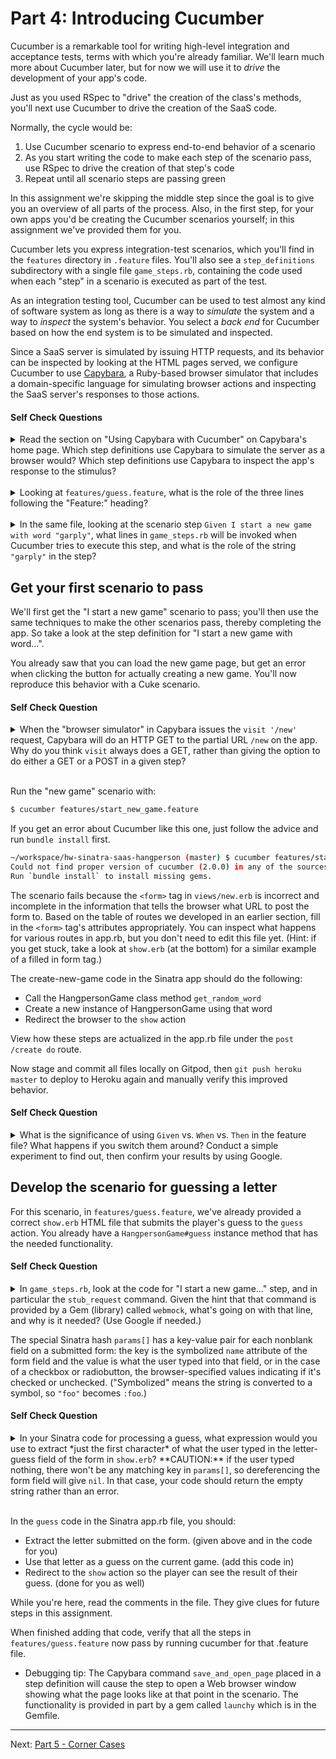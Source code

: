 
Part 4: Introducing Cucumber
============================

Cucumber is a remarkable tool for writing high-level integration and acceptance tests, terms with which you're already familiar.  We'll learn much more about Cucumber later, but for now we will use it to *drive* the development of your app's code.

Just as you used RSpec to "drive" the creation of the class's methods, you'll next use Cucumber to drive the creation of the SaaS code.

Normally, the cycle would be:

1. Use Cucumber scenario to express end-to-end behavior of a scenario
2. As you start writing the code to make each step of the scenario pass, use RSpec to drive the creation of that step's code
3. Repeat until all scenario steps are passing green

In this assignment we're skipping the middle step since the goal is to give you an overview of all parts of the process.  Also, in the first step, for your own apps you'd be creating the Cucumber scenarios yourself; in this assignment we've provided them for you.

Cucumber lets you express integration-test scenarios, which you'll find in the `features` directory in `.feature` files. You'll also see a `step_definitions` subdirectory with a single file `game_steps.rb`, containing the code used when each "step" in a scenario is executed as part of the test.

As an integration testing tool, Cucumber can be used to test almost any kind of software system as long as there is a way to *simulate* the system and a way to *inspect* the system's behavior.  You select a *back end* for Cucumber based on how the end system is to be simulated and inspected.

Since a SaaS server is simulated by issuing HTTP requests, and its behavior can be inspected by looking at the HTML pages served, we configure Cucumber to use [Capybara](https://github.com/jnicklas/capybara), a Ruby-based browser simulator that includes a domain-specific language for simulating browser actions and inspecting the SaaS server's responses to those actions.

#### Self Check Questions

<details>
  <summary>Read the section on "Using Capybara with Cucumber" on Capybara's home page.  Which step definitions use Capybara to simulate the server as a browser would?  Which step definitions use Capybara to inspect the app's response to the stimulus?</summary>
  <p><blockquote>Step definitions that use <code>visit</code>, <code>click_button</code>`, <code>fill_in</code> are simulating a browser by visiting a page and/or filling in a form on that page and clicking its buttons.  Those that use <code>have_content</code> are inspecting the output.</blockquote></p>
</details>
<br />

<details>
  <summary>Looking at <code>features/guess.feature</code>, what is the role of the three lines following the "Feature:" heading?</summary>
  <p><blockquote>They are comments showing the purpose and actors of this story. Cucumber won't execute them.</blockquote></p>
</details>
<br />

<details>
  <summary>In the same file, looking at the scenario step <code>Given I start a new game with word "garply"</code>, what lines in <code>game_steps.rb</code> will be invoked when Cucumber tries to execute this step, and what is the role of the string <code>"garply"</code> in the step?</summary>
  <p><blockquote>Lines 13-16 of the file will execute.  Since a step is chosen by matching a regular expression, <code>word</code> will match the first (and in this case only) parenthesis capture group in the regexp, which in this example is <code>garply</code>.</blockquote></p>
</details>

## Get your first scenario to pass

We'll first get the "I start a new game" scenario to pass; you'll then use the same techniques to make the other scenarios pass, thereby completing the app.  So take a look at the step definition for "I start a new game with word...".

You already saw that you can load the new game page, but get an error when clicking the button for actually creating a new game.  You'll now reproduce this behavior with a Cuke scenario.

#### Self Check Question

<details>
  <summary>When the "browser simulator" in Capybara issues the <code>visit '/new'</code> request, Capybara will do an HTTP GET to the partial URL <code>/new</code> on the app.  Why do you think <code>visit</code> always does a GET, rather than giving the option to do either a GET or a POST in a given step?</summary>
  <p><blockquote>Cucumber/Capybara is only supposed to be able to do what a human user can do.  As we discussed earlier, the only way a human user can cause a POST to happen via a web browser is submitting an HTML form, which is accomplished by <code>click_button</code> in Capybara.</blockquote></p>
</details>
<br />

Run the "new game" scenario with:

```sh
$ cucumber features/start_new_game.feature
```

If you get an error about Cucumber like this one, just follow the advice and run `bundle install` first.

```sh
~/workspace/hw-sinatra-saas-hangperson (master) $ cucumber features/start_new_game.feature
Could not find proper version of cucumber (2.0.0) in any of the sources
Run `bundle install` to install missing gems.
```

The scenario fails because the `<form>` tag in `views/new.erb` is incorrect and incomplete in the information that tells the browser what URL to post the form to.  Based on the table of routes we developed in an earlier section, fill in the `<form>` tag's attributes appropriately. You can inspect what happens for various routes in app.rb, but you don't need to edit this file yet.  (Hint: if you get stuck, take a look at `show.erb` (at the bottom) for a similar example of a filled in form tag.)

The create-new-game code in the Sinatra app should do the following:

* Call the HangpersonGame class method `get_random_word`
* Create a new instance of HangpersonGame using that word
* Redirect the browser to the `show` action

View how these steps are actualized in the app.rb file under the `post /create do` route.

Now stage and commit all files locally on Gitpod, then `git push heroku master` to deploy to Heroku again and manually verify this improved behavior.

#### Self Check Question

<details>
  <summary>What is the significance of using <code>Given</code> vs. <code>When</code> vs. <code>Then</code> in the feature file?  What happens if you switch them around? Conduct a simple experiment to find out, then confirm your results by using Google.</summary>
  <p><blockquote>The keywords are all aliases for the same method.  Which one you use is determined by what makes the scenario most readable.</blockquote></p>
</details>

Develop the scenario for guessing a letter
-------------------------------------------

For this scenario, in `features/guess.feature`, we've already provided a correct  `show.erb` HTML file that submits the player's guess to the `guess` action.  You already have a `HangpersonGame#guess` instance method that has the needed functionality.  

#### Self Check Question

<details>
  <summary>In <code>game_steps.rb</code>, look at the code for "I start a new game..." step, and in particular the <code>stub_request</code> command.  Given the hint that that command is provided by a Gem (library) called <code>webmock</code>, what's going on with that line, and why is it needed?  (Use Google if needed.)</summary>
  <p><blockquote>Webmock lets our tests "intercept" HTTP requests coming **from** our app and directed to another service.  In this case, it's intercepting the POST request (the same one you manually did with <code>curl</code> in an earlier part of the assignment) and faking the reply value.  This lets us enforce deterministic behavior of our tests, and also means we're not hitting the real external server each time our test runs.</blockquote></p>
</details>

The special Sinatra hash `params[]` has a key-value pair for each nonblank field on a submitted form: the key is the symbolized `name` attribute of the form field and the value is what the user typed into that field, or in the case of a checkbox or radiobutton, the browser-specified values indicating if it's checked or unchecked. ("Symbolized" means the string is converted to a symbol, so `"foo"` becomes `:foo`.)

#### Self Check Question

<details>
  <summary>In your Sinatra code for processing a guess, what expression would you use to extract *just the first character* of what the user typed in the letter-guess field of the form in <code>show.erb</code>? **CAUTION:** if the user typed nothing, there won't be any matching key in <code>params[]</code>, so dereferencing the form field will give <code>nil</code>.  In that case, your code should return the empty string rather than an error.</summary>
  <p><blockquote><code>params[:guess].to_s[0]</code> or its equivalent.  <code>to_s</code> converts <code>nil</code> to the empty string in case the form field was left blank (and therefore not included in <code>params</code> at all).   <code>[0]</code> grabs the first character only; for an empty string, it returns an empty string.</blockquote></p>
</details>
<br />

In the `guess` code in the Sinatra app.rb file, you should:

* Extract the letter submitted on the form. (given above and in the code for you)
* Use that letter as a guess on the current game. (add this code in)
* Redirect to the `show` action so the player can see the result of their guess. (done for you as well)

While you're here, read the comments in the file. They give clues for future steps in this assignment.

When finished adding that code, verify that all the steps in `features/guess.feature` now pass by running cucumber for that .feature file.

* Debugging tip: The Capybara command `save_and_open_page` placed in a step definition will cause the step to open a Web browser window showing what the page looks like at that point in the scenario.  The functionality is provided in part by a gem called `launchy` which is in the Gemfile.  <!--NOTE: to run `launchy` on c9 you first need to run `sudo apt-get install iceweasel`-->

-----

Next: [Part 5 - Corner Cases](part_5_corner_cases.md)
